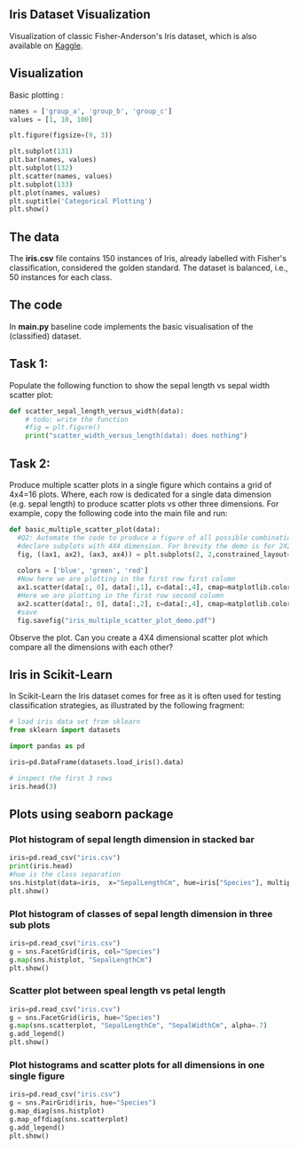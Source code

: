 ## Iris Dataset Visualization

Visualization of classic Fisher-Anderson's Iris dataset, which is also available on [Kaggle](https://www.kaggle.com/arshid/iris-flower-dataset).

## Visualization 
Basic plotting :

```python 
names = ['group_a', 'group_b', 'group_c']
values = [1, 10, 100]

plt.figure(figsize=(9, 3))

plt.subplot(131)
plt.bar(names, values)
plt.subplot(132)
plt.scatter(names, values)
plt.subplot(133)
plt.plot(names, values)
plt.suptitle('Categorical Plotting')
plt.show()
```

## The data

The __iris.csv__ file contains 150 instances of Iris, already labelled with Fisher's classification, considered the golden standard.
The dataset is balanced, i.e., 50 instances for each class.


## The code

In __main.py__ baseline code implements the basic visualisation of the (classified) dataset.

## Task 1:
Populate the following function to show the sepal length vs sepal width scatter plot: 
```python
def scatter_sepal_length_versus_width(data):
    # todo: write the function
    #fig = plt.figure()
    print("scatter_width_versus_length(data): does nothing")
```
## Task 2:
Produce multiple scatter plots in a single figure which contains a grid of 4x4=16 plots. Where, each row is dedicated for a single data dimension (e.g. sepal length) to produce scatter plots vs other three dimensions. For example, copy the following code into the main file and run:

```python
def basic_multiple_scatter_plot(data):
  #Q2: Automate the code to produce a figure of all possible combinations of scatter plots
  #declare subplots with 4X4 dimension. For brevity the demo is for 2X2. Observer (ax1,ax2) is a tuple to hold the plots for the first row. 
  fig, ((ax1, ax2), (ax3, ax4)) = plt.subplots(2, 2,constrained_layout=True)
    
  colors = ['blue', 'green', 'red']
  #Now here we are plotting in the first row first column 
  ax1.scatter(data[:, 0], data[:,1], c=data[:,4], cmap=matplotlib.colors.ListedColormap(colors))
  #Here we are plotting in the first row second column
  ax2.scatter(data[:, 0], data[:,2], c=data[:,4], cmap=matplotlib.colors.ListedColormap(colors))
  #save
  fig.savefig("iris_multiple_scatter_plot_demo.pdf")
```
Observe the plot. Can you create a 4X4 dimensional scatter plot which compare all the dimensions with each other? 
## Iris in Scikit-Learn

In Scikit-Learn the Iris dataset comes for free as it is often used for testing classification strategies, as illustrated by the following fragment:

```python
# load iris data set from sklearn
from sklearn import datasets

import pandas as pd

iris=pd.DataFrame(datasets.load_iris().data)

# inspect the first 3 rows
iris.head(3)
```
## Plots using seaborn package

### Plot histogram of sepal length dimension in stacked bar
```python
iris=pd.read_csv("iris.csv")
print(iris.head)
#hue is the class separation
sns.histplot(data=iris,  x="SepalLengthCm", hue=iris["Species"], multiple="stack")
plt.show()
```
### Plot histogram of classes of sepal length dimension in three sub plots
```python
iris=pd.read_csv("iris.csv")
g = sns.FacetGrid(iris, col="Species")
g.map(sns.histplot, "SepalLengthCm")
plt.show()
```
### Scatter plot between speal length vs petal length 
```python
iris=pd.read_csv("iris.csv")
g = sns.FacetGrid(iris, hue="Species")
g.map(sns.scatterplot, "SepalLengthCm", "SepalWidthCm", alpha=.7)
g.add_legend()
plt.show()
```
### Plot histograms and scatter plots for all dimensions in one single figure
```python
iris=pd.read_csv("iris.csv")
g = sns.PairGrid(iris, hue="Species")
g.map_diag(sns.histplot)
g.map_offdiag(sns.scatterplot)
g.add_legend()
plt.show()
```